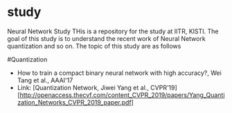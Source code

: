 # study
Neural Network Study
THis is a repository for the study at IITR, KISTI. 
The goal of this study is to understand the recent work of Neural Network quantization and so on. 
The topic of this study are as follows

#Quantization 
+ How to train a compact binary neural network with high accuracy?, Wei Tang et al., AAAI'17
+ Link: [Quantization Network, Jiwei Yang et al., CVPR'19][http://openaccess.thecvf.com/content_CVPR_2019/papers/Yang_Quantization_Networks_CVPR_2019_paper.pdf]
